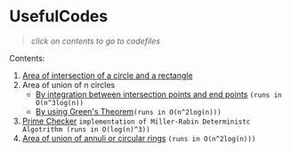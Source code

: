 # UsefulCodes

> *click on contents to go to codefiles*

Contents:
1. [Area of intersection of a circle and a rectangle](https://github.com/deeepeshthakur/UsefulCodes/blob/master/AreaOfInterOfCircleAndRectangle.cpp)
2. Area of union of n circles
   - [By integration between intersection points and end points](https://github.com/deeepeshthakur/UsefulCodes/blob/master/AreaOfUnionOfCircles1.cpp) `(runs in O(n^3log(n))`
   - [By using Green's Theorem](https://github.com/deeepeshthakur/UsefulCodes/blob/master/AreaOfUnionOfCircles2.cpp)`(runs in O(n^2log(n)))`
3. [Prime Checker](https://github.com/deeepeshthakur/UsefulCodes/blob/master/PrimeChecker.cpp) `implementation of Miller-Rabin Deterministc Algotrithm (runs in O(log(n)^3))`
4. [Area of union of annuli or circular rings](https://github.com/deeepeshthakur/UsefulCodes/blob/master/AreaOfUnionOfAnnuli.cpp) `(runs in O(n^2log(n)))`
